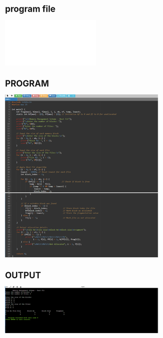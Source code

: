# program file
![program file](PROGRAM.C)
# PROGRAM
![PROGRAM](PROGRAM.png)
# OUTPUT
![OUTPUT](OUTPUT.png)

